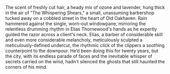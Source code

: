 The scent of freshly cut hair, a heady mix of ozone and lavender, hung thick in the air of "The Whispering Shears," a small, unassuming barbershop tucked away on a cobbled street in the heart of Old Oakhaven.  Rain hammered against the single, worn-out windowpane, mirroring the relentless drumming rhythm in Elias Thornewood's hands as he expertly guided the razor across a client's neck.  Elias, a barber of considerable skill and even more considerable melancholy, meticulously sculpted a meticulously-defined undercut, the rhythmic click of the clippers a soothing counterpoint to the downpour.  He’d been doing this for twenty years, but the city, with its endless parade of faces and the inevitable whisper of secrets carried on the wind, hadn't silenced the ghosts that still haunted the corners of his mind.
